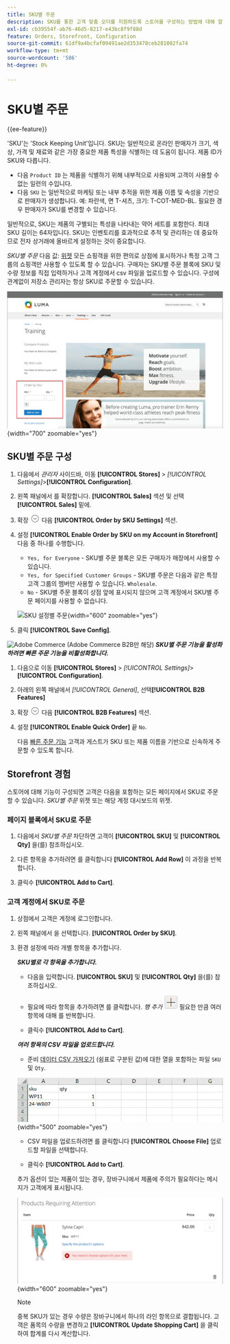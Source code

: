 ```yaml
---
title: SKU별 주문
description: SKU를 통한 고객 맞춤 오더를 지원하도록 스토어를 구성하는 방법에 대해 알아봅니다.
exl-id: cb39554f-ab76-46d5-8217-e43bc8f9f88d
feature: Orders, Storefront, Configuration
source-git-commit: 61df9a4bcfaf09491ae2d353478ceb281082fa74
workflow-type: tm+mt
source-wordcount: '586'
ht-degree: 0%

---
```


# SKU별 주문

{{ee-feature}}

&#39;SKU&#39;는 &#39;Stock Keeping Unit&#39;입니다. SKU는 일반적으로 온라인 판매자가 크기, 색상, 가격 및 재료와 같은 가장 중요한 제품 특성을 식별하는 데 도움이 됩니다. 제품 ID가 SKU와 다릅니다.

- 다음 `Product ID` 는 제품을 식별하기 위해 내부적으로 사용되며 고객이 사용할 수 없는 일련의 수입니다.
- 다음 `SKU` 는 일반적으로 마케팅 또는 내부 추적을 위한 제품 이름 및 속성을 기반으로 판매자가 생성합니다. 예: 파란색, 면 T-셔츠, 크기: T-COT-MED-BL. 필요한 경우 판매자가 SKU를 변경할 수 있습니다.

일반적으로, SKU는 제품의 구별되는 특성을 나타내는 약어 세트를 포함한다. 최대 SKU 길이는 64자입니다. SKU는 인벤토리를 효과적으로 추적 및 관리하는 데 중요하므로 전자 상거래에 올바르게 설정하는 것이 중요합니다.

_SKU별 주문_ 다음 값: [위젯](../content-design/widgets.md) 모든 쇼핑객을 위한 편의로 상점에 표시하거나 특정 고객 그룹의 쇼핑객만 사용할 수 있도록 할 수 있습니다. 구매자는 SKU별 주문 블록에 SKU 및 수량 정보를 직접 입력하거나 고객 계정에서 csv 파일을 업로드할 수 있습니다. 구성에 관계없이 저장소 관리자는 항상 SKU로 주문할 수 있습니다.

![Storefront에서 SKU로 주문](./assets/storefront-order-by-sku.png){width="700" zoomable="yes"}

## SKU별 주문 구성

1. 다음에서 _관리자_ 사이드바, 이동 **[!UICONTROL Stores]** > _[!UICONTROL Settings]_>**[!UICONTROL Configuration]**.

1. 왼쪽 패널에서 를 확장합니다. **[!UICONTROL Sales]** 섹션 및 선택 **[!UICONTROL Sales]** 밑에.

1. 확장 ![확장 선택기](../assets/icon-display-expand.png) 다음 **[!UICONTROL Order by SKU Settings]** 섹션.

1. 설정 **[!UICONTROL Enable Order by SKU on my Account in Storefront]** 다음 중 하나를 수행합니다.

   - `Yes, for Everyone` - SKU별 주문 블록은 모든 구매자가 매장에서 사용할 수 있습니다.
   - `Yes, for Specified Customer Groups` - SKU별 주문은 다음과 같은 특정 고객 그룹의 멤버만 사용할 수 있습니다. `Wholesale`.
   - `No` - SKU별 주문 블록이 상점 앞에 표시되지 않으며 고객 계정에서 SKU별 주문 페이지를 사용할 수 없습니다.

   ![SKU 설정별 주문](../configuration-reference/sales/assets/sales-order-by-sku-settings.png){width="600" zoomable="yes"}

1. 클릭 **[!UICONTROL Save Config]**.

![Adobe Commerce](../assets/b2b.svg) (Adobe Commerce B2B만 해당) _**SKU별 주문 기능을 활성화하려면 빠른 주문 기능을 비활성화합니다.**_

1. 다음으로 이동 **[!UICONTROL Stores]** > _[!UICONTROL Settings]_>**[!UICONTROL Configuration]**.

1. 아래의 왼쪽 패널에서 _[!UICONTROL General]_, 선택&#x200B;**[!UICONTROL B2B Features]**

1. 확장 ![확장 선택기](../assets/icon-display-expand.png) 다음 **[!UICONTROL B2B Features]** 섹션.

1. 설정 **[!UICONTROL Enable Quick Order]** 끝 `No`.

   다음 [빠른 주문 기능](../b2b/quick-order.md) 고객과 게스트가 SKU 또는 제품 이름을 기반으로 신속하게 주문할 수 있도록 합니다.

## Storefront 경험

스토어에 대해 기능이 구성되면 고객은 다음을 포함하는 모든 페이지에서 SKU로 주문할 수 있습니다. _SKU별 주문_ 위젯 또는 해당 계정 대시보드의 위젯.

### 페이지 블록에서 SKU로 주문

1. 다음에서 _SKU별 주문_ 차단하면 고객이 **[!UICONTROL SKU]** 및 **[!UICONTROL Qty]** 을(를) 참조하십시오.

1. 다른 항목을 추가하려면 를 클릭합니다 **[!UICONTROL Add Row]** 이 과정을 반복합니다.

1. 클릭수 **[!UICONTROL Add to Cart]**.

### 고객 계정에서 SKU로 주문

1. 상점에서 고객은 계정에 로그인합니다.

1. 왼쪽 패널에서 을 선택합니다. **[!UICONTROL Order by SKU]**.

1. 환경 설정에 따라 개별 항목을 추가합니다.

   _**SKU별로 각 항목을 추가합니다.**_

   - 다음을 입력합니다. **[!UICONTROL SKU]** 및 **[!UICONTROL Qty]** 을(를) 참조하십시오.

   - 필요에 따라 항목을 추가하려면 를 클릭합니다. _행 추가_ ![더하기 기호 단추](../assets/button-add-item.png) 필요한 만큼 여러 항목에 대해 를 반복합니다.

   - 클릭수 **[!UICONTROL Add to Cart]**.

   _**여러 항목의 CSV 파일을 업로드합니다.**_

   - 준비 [데이터 CSV 가져오기](../systems/data-csv.md) (쉼표로 구분된 값)에 대한 열을 포함하는 파일 `SKU` 및 `Qty`.

   ![가져올 SKU](./assets/account-dashboard-order-by-sku-import.png){width="500" zoomable="yes"}

   - CSV 파일을 업로드하려면 를 클릭합니다 **[!UICONTROL Choose File]** 업로드할 파일을 선택합니다.

   - 클릭수 **[!UICONTROL Add to Cart]**.

   추가 옵션이 있는 제품이 있는 경우, 장바구니에서 제품에 주의가 필요하다는 메시지가 고객에게 표시됩니다.

   ![제품에 대한 주의 필요](./assets/account-dashboard-order-by-sku-cart-product-requires-attention.png){width="600" zoomable="yes"}

   >[!NOTE]
   >
   >중복 SKU가 있는 경우 수량은 장바구니에서 하나의 라인 항목으로 결합됩니다. 고객은 품목의 수량을 변경하고 **[!UICONTROL Update Shopping Cart]** 을 클릭하여 합계를 다시 계산합니다.


